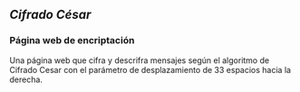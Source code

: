 ## ***Cifrado César***
### **Página web de encriptación**

Una página web que cifra y descrifra mensajes según el algoritmo de Cifrado Cesar con el parámetro de desplazamiento de 33 espacios hacia la derecha.
